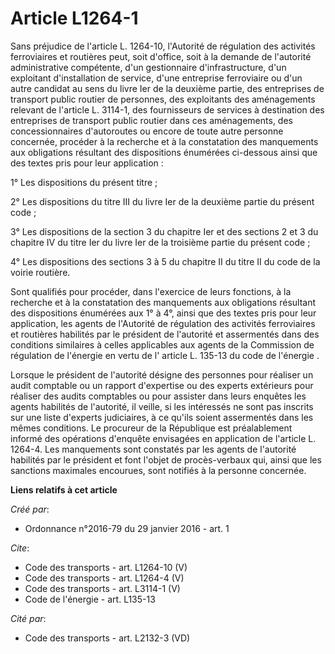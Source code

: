 # Article L1264-1

Sans préjudice de l'article L. 1264-10, l'Autorité de régulation des activités ferroviaires et routières peut, soit d'office,
soit à la demande de l'autorité administrative compétente, d'un gestionnaire d'infrastructure, d'un exploitant d'installation
de service, d'une entreprise ferroviaire ou d'un autre candidat au sens du livre Ier de la deuxième partie, des entreprises
de transport public routier de personnes, des exploitants des aménagements relevant de l'article L. 3114-1, des fournisseurs
de services à destination des entreprises de transport public routier dans ces aménagements, des concessionnaires
d'autoroutes ou encore de toute autre personne concernée, procéder à la recherche et à la constatation des manquements aux
obligations résultant des dispositions énumérées ci-dessous ainsi que des textes pris pour leur application : 

1° Les dispositions du présent titre ; 

2° Les dispositions du titre III du livre Ier de la deuxième partie du présent code ; 

3° Les dispositions de la section 3 du chapitre Ier et des sections 2 et 3 du chapitre IV du titre Ier du livre Ier de la
troisième partie du présent code ; 

4° Les dispositions des sections 3 à 5 du chapitre II du titre II du code de la voirie routière. 

Sont qualifiés pour procéder, dans l'exercice de leurs fonctions, à la recherche et à la constatation des manquements aux
obligations résultant des dispositions énumérées aux 1° à 4°, ainsi que des textes pris pour leur application, les agents de
l'Autorité de régulation des activités ferroviaires et routières habilités par le président de l'autorité et assermentés dans
des conditions similaires à celles applicables aux agents de la Commission de régulation de l'énergie en vertu de l' article
L. 135-13 du code de l'énergie . 

Lorsque le président de l'autorité désigne des personnes pour réaliser un audit comptable ou un rapport d'expertise ou des
experts extérieurs pour réaliser des audits comptables ou pour assister dans leurs enquêtes les agents habilités de
l'autorité, il veille, si les intéressés ne sont pas inscrits sur une liste d'experts judiciaires, à ce qu'ils soient
assermentés dans les mêmes conditions. Le procureur de la République est préalablement informé des opérations d'enquête
envisagées en application de l'article L. 1264-4. Les manquements sont constatés par les agents de l'autorité habilités par
le président et font l'objet de procès-verbaux qui, ainsi que les sanctions maximales encourues, sont notifiés à la personne
concernée.

**Liens relatifs à cet article**

_Créé par_:

  - Ordonnance n°2016-79 du 29 janvier 2016 - art. 1

_Cite_:

  - Code des transports - art. L1264-10 (V)
  - Code des transports - art. L1264-4 (V)
  - Code des transports - art. L3114-1 (V)
  - Code de l'énergie - art. L135-13

_Cité par_:

  - Code des transports - art. L2132-3 (VD)
